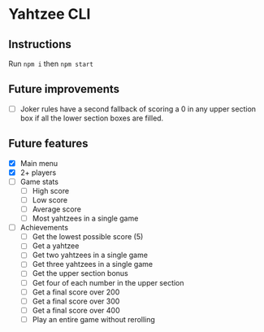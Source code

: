 # Yahtzee CLI

## Instructions

Run `npm i` then `npm start`

## Future improvements

- [ ] Joker rules have a second fallback of scoring a 0 in any upper section box if all the lower section boxes are filled.

## Future features

- [X] Main menu
- [X] 2+ players
- [ ] Game stats
  - [ ] High score
  - [ ] Low score
  - [ ] Average score
  - [ ] Most yahtzees in a single game
- [ ] Achievements
  - [ ] Get the lowest possible score (5)
  - [ ] Get a yahtzee
  - [ ] Get two yahtzees in a single game
  - [ ] Get three yahtzees in a single game
  - [ ] Get the upper section bonus
  - [ ] Get four of each number in the upper section
  - [ ] Get a final score over 200
  - [ ] Get a final score over 300
  - [ ] Get a final score over 400
  - [ ] Play an entire game without rerolling
